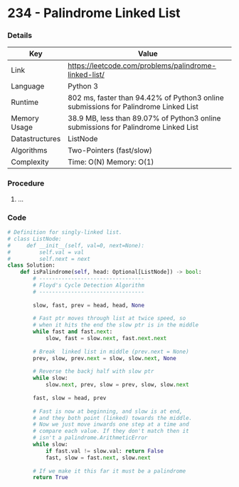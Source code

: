 # 234 - Palindrome Linked List

### Details

| Key | Value |
| --- | ----- |
| Link | https://leetcode.com/problems/palindrome-linked-list/
| Language | Python 3
| Runtime | 802 ms, faster than 94.42% of Python3 online submissions for Palindrome Linked List
| Memory Usage | 38.9 MB, less than 89.07% of Python3 online submissions for Palindrome Linked List
| Datastructures | ListNode
| Algorithms | Two-Pointers (fast/slow)
| Complexity | Time: O(N) Memory: O(1)

### Procedure

1. ...

### Code

```python
# Definition for singly-linked list.
# class ListNode:
#     def __init__(self, val=0, next=None):
#         self.val = val
#         self.next = next
class Solution:
    def isPalindrome(self, head: Optional[ListNode]) -> bool:
        # ---------------------------------
        # Floyd's Cycle Detection Algorithm
        # ---------------------------------
        
        slow, fast, prev = head, head, None
        
        # Fast ptr moves through list at twice speed, so
        # when it hits the end the slow ptr is in the middle
        while fast and fast.next:
            slow, fast = slow.next, fast.next.next
        
        # Break  linked list in middle (prev.next = None)
        prev, slow, prev.next = slow, slow.next, None
        
        # Reverse the backj half with slow ptr
        while slow:
            slow.next, prev, slow = prev, slow, slow.next
        
        fast, slow = head, prev
        
        # Fast is now at beginning, and slow is at end,
        # and they both point (linked) towards the middle.
        # Now we just move inwards one step at a time and
        # compare each value. If they don't match then it
        # isn't a palindrome.ArithmeticError
        while slow:
            if fast.val != slow.val: return False
            fast, slow = fast.next, slow.next
        
        # If we make it this far it must be a palindrome
        return True
```
